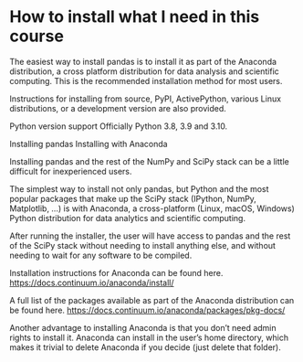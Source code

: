 # How to install what I need in this course

The easiest way to install pandas is to install it as part of the Anaconda distribution, a cross platform distribution for data analysis and scientific computing. This is the recommended installation method for most users.

Instructions for installing from source, PyPI, ActivePython, various Linux distributions, or a development version are also provided.

Python version support
Officially Python 3.8, 3.9 and 3.10.

Installing pandas
Installing with Anaconda

Installing pandas and the rest of the NumPy and SciPy stack can be a little difficult for inexperienced users.

The simplest way to install not only pandas, but Python and the most popular packages that make up the SciPy stack (IPython, NumPy, Matplotlib, …) is with Anaconda, a cross-platform (Linux, macOS, Windows) Python distribution for data analytics and scientific computing.

After running the installer, the user will have access to pandas and the rest of the SciPy stack without needing to install anything else, and without needing to wait for any software to be compiled.

Installation instructions for Anaconda can be found here.
https://docs.continuum.io/anaconda/install/ 


A full list of the packages available as part of the Anaconda distribution can be found here.
https://docs.continuum.io/anaconda/packages/pkg-docs/


Another advantage to installing Anaconda is that you don’t need admin rights to install it. Anaconda can install in the user’s home directory, which makes it trivial to delete Anaconda if you decide (just delete that folder).
